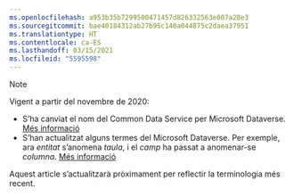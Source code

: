 ```yaml
---
ms.openlocfilehash: a953b35b7299500471457d826332563e007a28e3
ms.sourcegitcommit: bae40184312ab27b95c140a044875c2daea37951
ms.translationtype: HT
ms.contentlocale: ca-ES
ms.lasthandoff: 03/15/2021
ms.locfileid: "5595598"
---
```

> [!NOTE]
> Vigent a partir del novembre de 2020:
> - S’ha canviat el nom del Common Data Service per Microsoft Dataverse. [Més informació](https://aka.ms/PAuAppBlog)
> - S’han actualitzat alguns termes del Microsoft Dataverse. Per exemple, ara *entitat* s’anomena *taula*, i el *camp* ha passat a anomenar-se *columna*. [Més informació](/powerapps/maker/data-platform/data-platform-intro)
>
> Aquest article s’actualitzarà pròximament per reflectir la terminologia més recent.